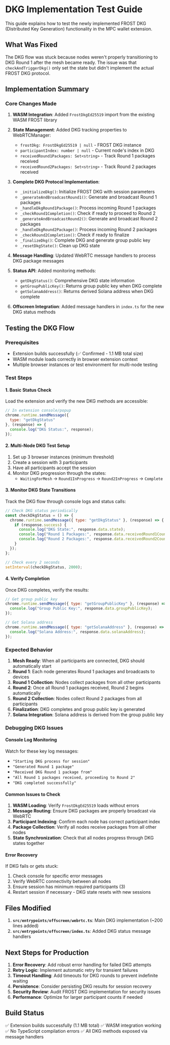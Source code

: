 # DKG Implementation Test Guide

This guide explains how to test the newly implemented FROST DKG (Distributed Key Generation) functionality in the MPC wallet extension.

## What Was Fixed

The DKG flow was stuck because nodes weren't properly transitioning to DKG Round 1 after the mesh became ready. The issue was that `checkAndTriggerDkg()` only set the state but didn't implement the actual FROST DKG protocol.

## Implementation Summary

### Core Changes Made

1. **WASM Integration**: Added `FrostDkgEd25519` import from the existing WASM FROST library
2. **State Management**: Added DKG tracking properties to WebRTCManager:
   - `frostDkg: FrostDkgEd25519 | null` - FROST DKG instance
   - `participantIndex: number | null` - Current node's index in DKG
   - `receivedRound1Packages: Set<string>` - Track Round 1 packages received
   - `receivedRound2Packages: Set<string>` - Track Round 2 packages received

3. **Complete DKG Protocol Implementation**:
   - `_initializeDkg()`: Initialize FROST DKG with session parameters
   - `_generateAndBroadcastRound1()`: Generate and broadcast Round 1 packages
   - `_handleDkgRound1Package()`: Process incoming Round 1 packages
   - `_checkRound1Completion()`: Check if ready to proceed to Round 2
   - `_generateAndBroadcastRound2()`: Generate and broadcast Round 2 packages
   - `_handleDkgRound2Package()`: Process incoming Round 2 packages
   - `_checkRound2Completion()`: Check if ready to finalize
   - `_finalizeDkg()`: Complete DKG and generate group public key
   - `_resetDkgState()`: Clean up DKG state

4. **Message Handling**: Updated WebRTC message handlers to process DKG package messages

5. **Status API**: Added monitoring methods:
   - `getDkgStatus()`: Comprehensive DKG state information
   - `getGroupPublicKey()`: Returns group public key when DKG complete
   - `getSolanaAddress()`: Returns derived Solana address when DKG complete

6. **Offscreen Integration**: Added message handlers in `index.ts` for the new DKG status methods

## Testing the DKG Flow

### Prerequisites
- Extension builds successfully (✅ Confirmed - 1.1 MB total size)
- WASM module loads correctly in browser extension context
- Multiple browser instances or test environment for multi-node testing

### Test Steps

#### 1. Basic Status Check
Load the extension and verify the new DKG methods are accessible:
```javascript
// In extension console/popup
chrome.runtime.sendMessage({
  type: "getDkgStatus"
}, (response) => {
  console.log("DKG Status:", response);
});
```

#### 2. Multi-Node DKG Test Setup
1. Set up 3 browser instances (minimum threshold)
2. Create a session with 3 participants
3. Have all participants accept the session
4. Monitor DKG progression through the states:
   - `WaitingForMesh` → `Round1InProgress` → `Round2InProgress` → `Complete`

#### 3. Monitor DKG State Transitions
Track the DKG flow through console logs and status calls:
```javascript
// Check DKG status periodically
const checkDkgStatus = () => {
  chrome.runtime.sendMessage({ type: "getDkgStatus" }, (response) => {
    if (response.success) {
      console.log("DKG State:", response.data.state);
      console.log("Round 1 Packages:", response.data.receivedRound1Count, "/", response.data.expectedParticipants);
      console.log("Round 2 Packages:", response.data.receivedRound2Count, "/", response.data.expectedParticipants);
    }
  });
};

// Check every 2 seconds
setInterval(checkDkgStatus, 2000);
```

#### 4. Verify Completion
Once DKG completes, verify the results:
```javascript
// Get group public key
chrome.runtime.sendMessage({ type: "getGroupPublicKey" }, (response) => {
  console.log("Group Public Key:", response.data.groupPublicKey);
});

// Get Solana address
chrome.runtime.sendMessage({ type: "getSolanaAddress" }, (response) => {
  console.log("Solana Address:", response.data.solanaAddress);
});
```

### Expected Behavior

1. **Mesh Ready**: When all participants are connected, DKG should automatically start
2. **Round 1**: Each node generates Round 1 packages and broadcasts to devices
3. **Round 1 Collection**: Nodes collect packages from all other participants
4. **Round 2**: Once all Round 1 packages received, Round 2 begins automatically
5. **Round 2 Collection**: Nodes collect Round 2 packages from all participants
6. **Finalization**: DKG completes and group public key is generated
7. **Solana Integration**: Solana address is derived from the group public key

### Debugging DKG Issues

#### Console Log Monitoring
Watch for these key log messages:
- `"Starting DKG process for session"`
- `"Generated Round 1 package"`
- `"Received DKG Round 1 package from"`
- `"All Round 1 packages received, proceeding to Round 2"`
- `"DKG completed successfully"`

#### Common Issues to Check
1. **WASM Loading**: Verify `FrostDkgEd25519` loads without errors
2. **Message Routing**: Ensure DKG packages are properly broadcast via WebRTC
3. **Participant Indexing**: Confirm each node has correct participant index
4. **Package Collection**: Verify all nodes receive packages from all other nodes
5. **State Synchronization**: Check that all nodes progress through DKG states together

#### Error Recovery
If DKG fails or gets stuck:
1. Check console for specific error messages
2. Verify WebRTC connectivity between all nodes
3. Ensure session has minimum required participants (3)
4. Restart session if necessary - DKG state resets with new sessions

## Files Modified

1. **`src/entrypoints/offscreen/webrtc.ts`**: Main DKG implementation (~200 lines added)
2. **`src/entrypoints/offscreen/index.ts`**: Added DKG status message handlers

## Next Steps for Production

1. **Error Recovery**: Add robust error handling for failed DKG attempts
2. **Retry Logic**: Implement automatic retry for transient failures
3. **Timeout Handling**: Add timeouts for DKG rounds to prevent indefinite waiting
4. **Persistence**: Consider persisting DKG results for session recovery
5. **Security Review**: Audit FROST DKG implementation for security issues
6. **Performance**: Optimize for larger participant counts if needed

## Build Status
✅ Extension builds successfully (1.1 MB total)
✅ WASM integration working
✅ No TypeScript compilation errors
✅ All DKG methods exposed via message handlers
